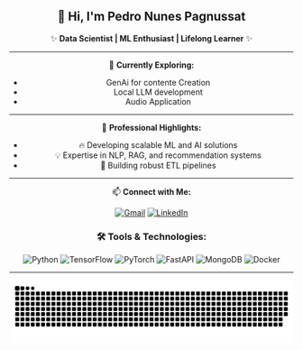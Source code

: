 <div align="center">

## 👋 Hi, I'm Pedro Nunes Pagnussat

✨ **Data Scientist | ML Enthusiast | Lifelong Learner** ✨

---

🚀 **Currently Exploring:**

- GenAi for contente Creation
- Local LLM development
- Audio Application

---

🎯 **Professional Highlights:**

- 🔥 Developing scalable ML and AI solutions
- 💡 Expertise in NLP, RAG, and recommendation systems
- 🚧 Building robust ETL pipelines

---

📫 **Connect with Me:**

[![Gmail](https://img.shields.io/badge/-Gmail-D14836?style=flat-square&logo=gmail&logoColor=white)](mailto:nppedronp@gmail.com)
[![LinkedIn](https://img.shields.io/badge/-LinkedIn-0077B5?style=flat-square&logo=linkedin&logoColor=white)](https://www.linkedin.com/in/pedronp/)


### 🛠️ **Tools & Technologies:**

![Python](https://img.shields.io/badge/-Python-3776AB?style=flat-square&logo=python&logoColor=white)
![TensorFlow](https://img.shields.io/badge/-TensorFlow-FF6F00?style=flat-square&logo=tensorflow&logoColor=white)
![PyTorch](https://img.shields.io/badge/-PyTorch-EE4C2C?style=flat-square&logo=pytorch&logoColor=white)
![FastAPI](https://img.shields.io/badge/-FastAPI-009688?style=flat-square&logo=fastapi&logoColor=white)
![MongoDB](https://img.shields.io/badge/-MongoDB-47A248?style=flat-square&logo=mongodb&logoColor=white)
![Docker](https://img.shields.io/badge/-Docker-2496ED?style=flat-square&logo=docker&logoColor=white)

---

![GitHub Snake Animation](https://github.com/PedroNunesPagnussat/PedroNunesPagnussat/blob/output/github-contribution-grid-snake.svg)

</div>

